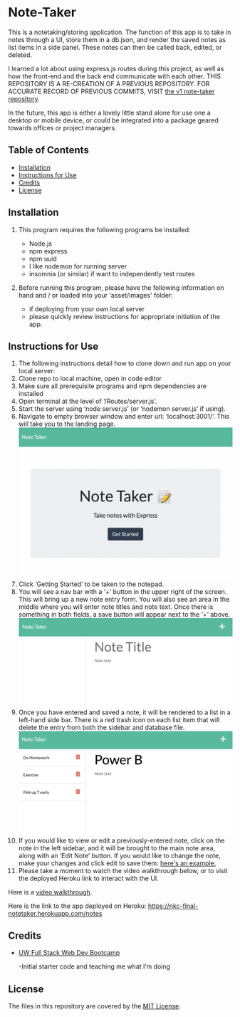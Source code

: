 # Note-Taker

This is a notetaking/storing application. The function of this app is to take in notes through a UI, store them in a db.json, and render the saved notes as list items in a side panel. These notes can then be called back, edited, or deleted. 

I learned a lot about using express.js routes during this project, as well as how the front-end and the back end communicate with each other. THIS REPOSITORY IS A RE-CREATION OF A PREVIOUS REPOSITORY. FOR ACCURATE RECORD OF PREVIOUS COMMITS, VISIT [the v1 note-taker repository](https://github.com/BUButtercup/note-taker).

In the future, this app is either a lovely little stand alone for use one a desktop or mobile device, or could be integrated into a package geared towards offices or project managers.
    


## Table of Contents
* [Installation](#installation)
* [Instructions for Use](#instructions-for-use)
* [Credits](#credits)
* [License](#license)
    
## Installation
1. This program requires the following programs be installed:<ul><li>Node.js</li><li>npm express</li><li>npm uuid</li><li>I like nodemon for running server</li><li>insomnia (or similar) if want to independently test routes</li></ul>

2. Before running this program, please have the following information on hand and / or loaded into your 'asset/images' folder:<ul><li>if deploying from your own local server</li><li>please quickly review instructions for appropriate initiation of the app.</li></ul>


## Instructions for Use
<ol><li>The following instructions detail how to clone down and run app on your local server:</li><li>Clone repo to local machine, open in code editor</li><li>Make sure all prerequisite programs and npm dependencies are installed</li><li>Open terminal at the level of ‘/Routes/server.js’.</li><li>Start the server using ‘node server.js’ (or ‘nodemon server.js’ if using).</li><li>Navigate to empty browser window and enter url: ‘localhost:3001/’. This will take you to the landing page. </li><img src="./README_assets/notepad-landing-page.png" alt="notepad landing page" title="Landing Page @ localhost:3001/" width="500px"><li>Click ‘Getting Started’ to be taken to the notepad.</li><li>You will see a nav bar with a ‘+’ button in the upper right of the screen. This will bring up a new note entry form. You will also see an area in the middle where you will enter note titles and note text. Once there is something in both fields, a save button will appear next to the ‘+’ above.</li><img src="./README_assets/notepad.png" alt="notepad entry page" title="Note Entry Page" width="500px"><li>Once you have entered and saved a note, it will be rendered to a list in a left-hand side bar. There is a red trash icon on each list item that will delete the entry from both the sidebar and database file.</li><img src="./README_assets/notepad-w-notes.png" alt="notes displayed on note entry page" title="Notes are displayed on the left" width="500px"><li>If you would like to view or edit a previously-entered note, click on the note in the left sidebar, and it will be brought to the main note area, along with an ‘Edit Note’ button. If you would like to change the note, make your changes and click edit to save them: <a href="./README_assets/notepad-editing-note.png">here's an example.</a></li><li>Please take a moment to watch the video walkthrough below, or to visit the deployed Heroku link to interact with the UI.</li></ol>

Here is a [video walkthrough](https://drive.google.com/file/d/1f5XDb3T1zUlemKMsPt8CMXyM694896Gu/view?usp=sharing).

Here is the link to the app deployed on Heroku: https://nkc-final-notetaker.herokuapp.com/notes

## Credits 


- [UW Full Stack Web Dev Bootcamp](https://bootcamp.uw.edu/)

  -Initial starter code and teaching me what I’m doing


## License
The files in this repository are covered by the [MIT License](https://choosealicense.com/licenses/mit/).
